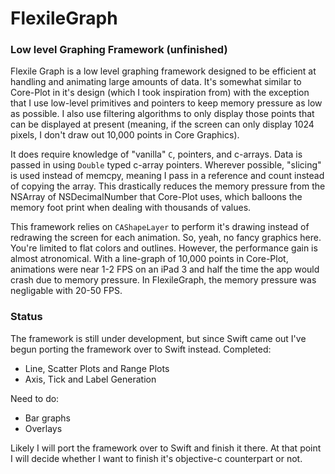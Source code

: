 FlexileGraph
============

### Low level Graphing Framework (unfinished)

Flexile Graph is a low level graphing framework designed to be efficient at handling and animating large amounts of data.  It's somewhat similar to Core-Plot in it's design (which I took inspiration from) with the exception that I use low-level primitives and pointers to keep memory pressure as low as possible.  I also use filtering algorithms to only display those points that can be displayed at present (meaning, if the screen can only display 1024 pixels, I don't draw out 10,000 points in Core Graphics).

It does require knowledge of "vanilla" `C`, pointers, and c-arrays.  Data is passed in using `Double` typed c-array pointers. Wherever possible, "slicing" is used instead of memcpy, meaning I pass in a reference and count instead of copying the array.  This drastically reduces the memory pressure from the NSArray of NSDecimalNumber that Core-Plot uses, which balloons the memory foot print when dealing with thousands of values.

This framework relies on `CAShapeLayer` to perform it's drawing instead of redrawing the screen for each animation.  So, yeah, no fancy graphics here.  You're limited to flat colors and outlines.  However, the performance gain is almost atronomical.  With a line-graph of 10,000 points in Core-Plot, animations were near 1-2 FPS on an iPad 3 and half the time the app would crash due to memory pressure.  In FlexileGraph, the memory pressure was negligable with 20-50 FPS.  

### Status

The framework is still under development, but since Swift came out I've begun porting the framework over to Swift instead.  Completed:

 - Line, Scatter Plots and Range Plots
 - Axis, Tick and Label Generation

Need to do:

 - Bar graphs
 - Overlays

Likely I will port the framework over to Swift and finish it there.  At that point I will decide whether I want to finish it's objective-c counterpart or not.  

